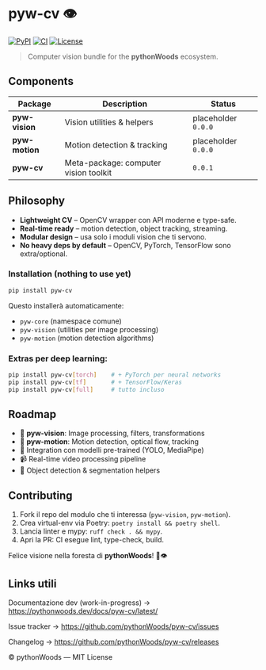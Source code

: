 # pyw-cv 👁️
[![PyPI](https://img.shields.io/pypi/v/pyw-cv.svg)](https://pypi.org/project/pyw-cv/)
[![CI](https://github.com/pythonWoods/pyw-cv/actions/workflows/ci.yml/badge.svg)](https://github.com/pythonWoods/pyw-cv/actions/workflows/ci.yml)
[![License](https://img.shields.io/badge/License-MIT-yellow.svg)](LICENSE)
> Computer vision bundle for the **pythonWoods** ecosystem.

## Components

| Package | Description | Status |
|---------|-------------|--------|
| **pyw-vision** | Vision utilities & helpers | placeholder `0.0.0` |
| **pyw-motion** | Motion detection & tracking | placeholder `0.0.0` |
| **pyw-cv** | Meta-package: computer vision toolkit | `0.0.1` |

## Philosophy

* **Lightweight CV** – OpenCV wrapper con API moderne e type-safe.
* **Real-time ready** – motion detection, object tracking, streaming.
* **Modular design** – usa solo i moduli vision che ti servono.
* **No heavy deps by default** – OpenCV, PyTorch, TensorFlow sono extra/optional.

### Installation (nothing to use yet)

```bash
pip install pyw-cv
```

Questo installerà automaticamente:
- `pyw-core` (namespace comune)
- `pyw-vision` (utilities per image processing)
- `pyw-motion` (motion detection algorithms)

### Extras per deep learning:

```bash
pip install pyw-cv[torch]    # + PyTorch per neural networks
pip install pyw-cv[tf]       # + TensorFlow/Keras
pip install pyw-cv[full]     # tutto incluso
```

## Roadmap

- 👀 **pyw-vision**: Image processing, filters, transformations
- 🏃 **pyw-motion**: Motion detection, optical flow, tracking
- 🧠 Integration con modelli pre-trained (YOLO, MediaPipe)
- 📹 Real-time video processing pipeline
- 🎯 Object detection & segmentation helpers

## Contributing

1. Fork il repo del modulo che ti interessa (`pyw-vision`, `pyw-motion`).
2. Crea virtual-env via Poetry: `poetry install && poetry shell`.
3. Lancia linter e mypy: `ruff check . && mypy`.
4. Apri la PR: CI esegue lint, type-check, build.

Felice visione nella foresta di **pythonWoods**! 🌲👁️

## Links utili
Documentazione dev (work-in-progress) → https://pythonwoods.dev/docs/pyw-cv/latest/

Issue tracker → https://github.com/pythonWoods/pyw-cv/issues

Changelog → https://github.com/pythonWoods/pyw-cv/releases

© pythonWoods — MIT License